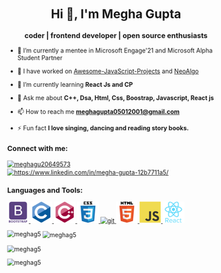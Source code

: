 <h1 align="center">Hi 👋, I'm Megha Gupta</h1>
<h3 align="center">coder | frontend developer | open source enthusiasts</h3>

- 🌱 I’m currently a mentee in Microsoft Engage'21 and Microsoft Alpha Student Partner

- 🔭 I have worked on [Awesome-JavaScript-Projects](https://github.com/Meghag5/Awesome-JavaScript-Projects) and [NeoAlgo](https://github.com/Meghag5/NeoAlgo)

- 🌱 I’m currently learning **React Js and CP**

- 💬 Ask me about **C++, Dsa, Html, Css, Boostrap, Javascript, React js**

- 📫 How to reach me **meghagupta05012001@gmail.com**

- ⚡ Fun fact **I love singing, dancing and reading story books.**

<h3 align="left">Connect with me:</h3>
<p align="left">
<a href="https://twitter.com/meghagu20649573" target="blank"><img align="center" src="https://cdn.jsdelivr.net/npm/simple-icons@3.0.1/icons/twitter.svg" alt="meghagu20649573" height="30" width="40" /></a>
<a href="https://linkedin.com/in/https://www.linkedin.com/in/megha-gupta-12b7711a5/" target="blank"><img align="center" src="https://cdn.jsdelivr.net/npm/simple-icons@3.0.1/icons/linkedin.svg" alt="https://www.linkedin.com/in/megha-gupta-12b7711a5/" height="30" width="40" /></a>
</p>

<h3 align="left">Languages and Tools:</h3>
<p align="left"> <a href="https://getbootstrap.com" target="_blank"> <img src="https://raw.githubusercontent.com/devicons/devicon/master/icons/bootstrap/bootstrap-plain-wordmark.svg" alt="bootstrap" width="50" height="50"/> </a> <a href="https://www.cprogramming.com/" target="_blank"> <img src="https://raw.githubusercontent.com/devicons/devicon/master/icons/c/c-original.svg" alt="c" width="50" height="50"/> </a> <a href="https://www.w3schools.com/cpp/" target="_blank"> <img src="https://raw.githubusercontent.com/devicons/devicon/master/icons/cplusplus/cplusplus-original.svg" alt="cplusplus" width="50" height="50"/> </a> <a href="https://www.w3schools.com/css/" target="_blank"> <img src="https://raw.githubusercontent.com/devicons/devicon/master/icons/css3/css3-original-wordmark.svg" alt="css3" width="50" height="50"/> </a> <a href="https://git-scm.com/" target="_blank"> <img src="https://www.vectorlogo.zone/logos/git-scm/git-scm-icon.svg" alt="git" width="50" height="50"/> </a> <a href="https://www.w3.org/html/" target="_blank"> <img src="https://raw.githubusercontent.com/devicons/devicon/master/icons/html5/html5-original-wordmark.svg" alt="html5" width="50" height="50"/> </a> <a href="https://developer.mozilla.org/en-US/docs/Web/JavaScript" target="_blank"> <img src="https://raw.githubusercontent.com/devicons/devicon/master/icons/javascript/javascript-original.svg" alt="javascript" width="50" height="50"/> </a> <a href="https://reactjs.org/" target="_blank"> <img src="https://raw.githubusercontent.com/devicons/devicon/master/icons/react/react-original-wordmark.svg" alt="react" width="50" height="50"/> </a> </p>

<p><img align="left" src="https://github-readme-stats.vercel.app/api/top-langs?username=meghag5&show_icons=true&locale=en&layout=compact" alt="meghag5" /></p>

<p>&nbsp;<img align="center" src="https://github-readme-stats.vercel.app/api?username=meghag5&show_icons=true&locale=en" alt="meghag5" /></p>

<p><img align="center" src="https://github-readme-streak-stats.herokuapp.com/?user=meghag5&" alt="meghag5" /></p>

<p align="left"> <img src="https://komarev.com/ghpvc/?username=meghag5&label=Profile%20views&color=0e75b6&style=flat" alt="meghag5" /> </p>


